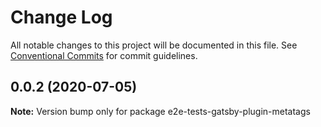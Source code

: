 # Change Log

All notable changes to this project will be documented in this file.
See [Conventional Commits](https://conventionalcommits.org) for commit guidelines.

## 0.0.2 (2020-07-05)

**Note:** Version bump only for package e2e-tests-gatsby-plugin-metatags
